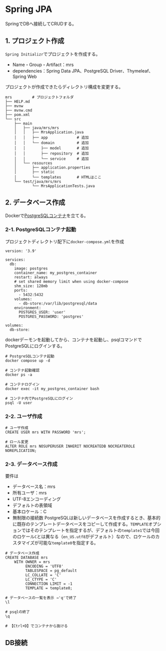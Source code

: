 # Spring JPA
SpringでDBへ接続してCRUDする。

## 1. プロジェクト作成
`Spring Initializr`でプロジェクトを作成する。

- Name・Group・Artifact：mrs
- dependencies：Spring Data JPA、PostgreSQL Driver、Thymeleaf、Spring Web

プロジェクトが作成できたらディレクトリ構成を変更する。

```
mrs         # プロジェクトフォルダ
├── HELP.md
├── mvnw
├── mvnw.cmd
├── pom.xml
└── src
    ├── main
    │   ├── java/mrs/mrs
    │   │   ├── MrsApplication.java
    │   │   ├── app             # 追加
    │   │   └── domain          # 追加
    │   │       ├── model       # 追加
    │   │       ├── repository  # 追加
    │   │       └── service     # 追加
    │   └── resources
    │       ├── application.properties
    │       ├── static
    │       └── templates       # HTMLはここ
    └── test/java/mrs/mrs
            └── MrsApplicationTests.java
```

## 2. データベース作成
Dockerで[PostgreSQLコンテナ](https://hub.docker.com/_/postgres)を立てる。

### 2-1. PostgreSQLコンテナ起動
プロジェクトディレクトリ配下に`docker-compose.yml`を作成
```
version: '3.9'

services:
  db:
    image: postgres
    container_name: my_postgres_container
    restart: always
    # set shared memory limit when using docker-compose
    shm_size: 128mb
    ports:
      - 5432:5432
    volumes:
      - db-store:/var/lib/postgresql/data
    environment:
      POSTGRES_USER: 'user'
      POSTGRES_PASSWORD: 'postgres'

volumes:
  db-store:
```

dockerデーモンを起動してから、コンテナを起動し、psqlコマンドでPostgreSQLにログインする。
```
# PostgreSQLコンテナ起動
docker compose up -d

# コンテナ起動確認
docker ps -a

# コンテナログイン
docker exec -it my_postgres_container bash

# コンテナ内でPostgreSQLにログイン
psql -U user
```

### 2-2. ユーザ作成
```
# ユーザ作成
CREATE USER mrs WITH PASSWORD 'mrs';

# ロール変更
ALTER ROLE mrs NOSUPERUSER INHERIT NOCREATEDB NOCREATEROLE NOREPLICATION;
```

### 2-3. データベース作成
要件は
- データベース名：mrs
- 所有ユーザ：mrs
- UTF-8エンコーディング
- デフォルトの表領域
- 基本ロケール：C
- 無制限の接続数
PostgreSQLは新しいデータベースを作成するとき、基本的に既存のテンプレートデータベースをコピーして作成する。`TEMPLATE`オプションではそのテンプレートを指定するが、デフォルトの`template1`では今回のロケール`C`とは異なる（`en_US.utf8`がデフォルト）なので、ロケールのカスタマイズが可能な`template0`を指定する。

```
# データベース作成
CREATE DATABASE mrs
    WITH OWNER = mrs
         ENCODING = 'UTF8'
         TABLESPACE = pg_default
         LC_COLLATE = 'C'
         LC_CTYPE = 'C'
         CONNECTION LIMIT = -1
         TEMPLATE = template0;

# データベースの一覧を表示 →'q'で終了
\l

# psqlの終了
\q

# 【Ctrl+D】でコンテナから抜ける
```

### 

## DB接続



